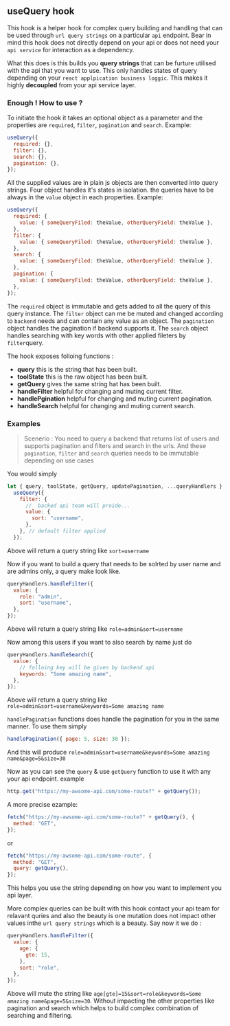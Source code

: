## useQuery hook

This hook is a helper hook for complex query building and handling that can be used through `url query strings` on a particular `api` endpoint. Bear in mind this hook does not directly depend on your api or does not need your `api service` for interaction as a dependency.

What this does is this builds you **query strings** that can be furture utilised with the api that you want to use. This only handles states of query depending on your `react applpication business loggic`. This makes it highly **decoupled** from your api service layer.

### Enough ! How to use ?

To initiate the hook it takes an optional object as a parameter and the properties are `required`, `filter`, `pagination` and `search`. Example:

```js
useQuery({
  required: {},
  filter: {},
  search: {},
  pagination: {},
});
```

All the supplied values are in plain js objects are then converted into query strings. Four object handles it's states in isolation. the queries have to be always in the `value` object in each properties. Example:

```js
useQuery({
  required: {
    value: { someQueryFiled: theValue, otherQueryField: theValue },
  },
  filter: {
    value: { someQueryFiled: theValue, otherQueryField: theValue },
  },
  search: {
    value: { someQueryFiled: theValue, otherQueryField: theValue },
  },
  pagination: {
    value: { someQueryFiled: theValue, otherQueryField: theValue },
  },
});
```

The `required` object is immutable and gets added to all the query of this query instance.
The `filter` object can me be muted and changed according to `backend` needs and can contain any value as an object.
The `pagination` object handles the pagination if backend supports it.
The `search` object handles searching with key words with other applied fileters by `filter`query.

The hook exposes folloing functions :

- **query** this is the string that has been built.
- **toolState** this is the raw object has been built.
- **getQuery** gives the same string hat has been built.
- **handleFilter** helpful for changing and muting current filter.
- **handlePgination** helpful for changing and muting current pagination.
- **handleSearch** helpful for changing and muting current search.

### Examples

> Scenerio : You need to query a backend that returns list of users and supports pagination and filters and search in the urls. And these `pagination`, `filter` and `search` queries needs to be immutable depending on use cases

You would simply

```js
let { query, toolState, getQuery, updatePagination, ...queryHandlers } =
  useQuery({
    filter: {
      //  backed api team will proide...
      value: {
        sort: "username",
      },
    }, // default filter applied
  });
```

Above will return a query string like `sort=username`

Now if you want to build a query that needs to be solrted by user name and are admins only, a query make look like.

```js
queryHandlers.handleFilter({
  value: {
    role: "admin",
    sort: "username",
  },
});
```

Above will return a query string like `role=admin&sort=username`

Now among this users if you want to also search by name just do

```js
queryHandlers.handleSearch({
  value: {
    // folloing key will be given by backend api
    keywords: "Some amazing name",
  },
});
```

Above will return a query string like `role=admin&sort=username&keywords=Some amazing name`

`handlePagination` functions does handle the pagination for you in the same manner. To use them simply

```js
handlePagination({ page: 5, size: 30 });
```

And this will produce `role=admin&sort=username&keywords=Some amazing name&page=5&size=30`

Now as you can see the `query` & use `getQuery` function to use it with any your api endpoint. example

```js
http.get("https://my-awsome-api.com/some-route?" + getQuery());
```

A more precise ezample:

```js
fetch("https://my-awsome-api.com/some-route?" + getQuery(), {
  method: "GET",
});
```

or

```js
fetch("https://my-awsome-api.com/some-route", {
  method: "GET",
  query: getQuery(),
});
```

This helps you use the string depending on how you want to implement you api layer.

More complex queries can be built with this hook contact your api team for relavant quries and also the beauty is one mutation does not impact other values inthe `url query strings` which is a beauty. Say now it we do :

```js
queryHandlers.handleFilter({
  value: {
    age: {
      gte: 15,
    },
    sort: "role",
  },
});
```

Above will mute the string like `age[gte]=15&sort=role&keywords=Some amazing name&page=5&size=30`. Without impacting the other properties like pagination and search which helps to build complex combination of searching and filtering.
